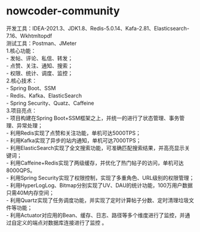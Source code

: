# nowcoder-community  
开发工具：IDEA-2021.3、JDK1.8、Redis-5.0.14、Kafa-2.81、Elasticsearch-7.16、Wkhtmltopdf  
测试工具：Postman、JMeter  
1.核心功能：  
   		      - 发帖、评论、私信、转发；  
   		      - 点赞、关注、通知、搜索；  
    		      - 权限、统计、调度、监控；  
2.核心技术：  
   		      - Spring Boot、SSM  
   		      - Redis、Kafka、ElasticSearch  
   	         - Spring Security、Quatz、Caffeine  
3.项目亮点：  
   		      - 项目构建在Spring Boot+SSM框架之上，并统一的进行了状态管理、事务管理、异常处理；  
    	         - 利用Redis实现了点赞和关注功能，单机可达5000TPS；  
   		      - 利用Kafka实现了异步的站内通知，单机可达7000TPS；  
    	         - 利用ElasticSearch实现了全文搜索功能，可准确匹配搜索结果，并高亮显示关键词；  
   		      - 利用Caffeine+Redis实现了两级缓存，并优化了热门帖子的访问，单机可达8000QPS。  
    	         - 利用Spring Security实现了权限控制，实现了多重角色、URL级别的权限管理；  
   		      - 利用HyperLogLog、Bitmap分别实现了UV、DAU的统计功能，100万用户数据只需40M内存空间；  
   		      - 利用Quartz实现了任务调度功能，并实现了定时计算帖子分数、定时清理垃圾文件等功能；  
   		      - 利用Actuator对应用的Bean、缓存、日志、路径等多个维度进行了监控，并通过自定义的端点对数据库连接进行了监控 。  
